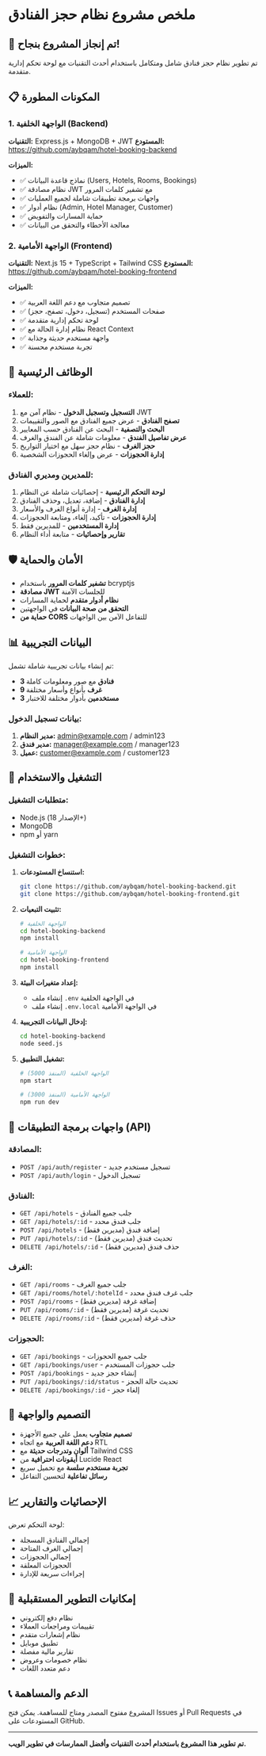 # ملخص مشروع نظام حجز الفنادق

## 🎉 تم إنجاز المشروع بنجاح!

تم تطوير نظام حجز فنادق شامل ومتكامل باستخدام أحدث التقنيات مع لوحة تحكم إدارية متقدمة.

## 📋 المكونات المطورة

### 1. الواجهة الخلفية (Backend)
**التقنيات:** Express.js + MongoDB + JWT
**المستودع:** https://github.com/aybqam/hotel-booking-backend

**الميزات:**
- ✅ نماذج قاعدة البيانات (Users, Hotels, Rooms, Bookings)
- ✅ نظام مصادقة JWT مع تشفير كلمات المرور
- ✅ واجهات برمجة تطبيقات شاملة لجميع العمليات
- ✅ نظام أدوار (Admin, Hotel Manager, Customer)
- ✅ حماية المسارات والتفويض
- ✅ معالجة الأخطاء والتحقق من البيانات

### 2. الواجهة الأمامية (Frontend)
**التقنيات:** Next.js 15 + TypeScript + Tailwind CSS
**المستودع:** https://github.com/aybqam/hotel-booking-frontend

**الميزات:**
- ✅ تصميم متجاوب مع دعم اللغة العربية
- ✅ صفحات المستخدم (تسجيل، دخول، تصفح، حجز)
- ✅ لوحة تحكم إدارية متقدمة
- ✅ نظام إدارة الحالة مع React Context
- ✅ واجهة مستخدم حديثة وجذابة
- ✅ تجربة مستخدم محسنة

## 🔧 الوظائف الرئيسية

### للعملاء:
1. **التسجيل وتسجيل الدخول** - نظام آمن مع JWT
2. **تصفح الفنادق** - عرض جميع الفنادق مع الصور والتقييمات
3. **البحث والتصفية** - البحث عن الفنادق حسب المعايير
4. **عرض تفاصيل الفندق** - معلومات شاملة عن الفندق والغرف
5. **حجز الغرف** - نظام حجز سهل مع اختيار التواريخ
6. **إدارة الحجوزات** - عرض وإلغاء الحجوزات الشخصية

### للمديرين ومديري الفنادق:
1. **لوحة التحكم الرئيسية** - إحصائيات شاملة عن النظام
2. **إدارة الفنادق** - إضافة، تعديل، وحذف الفنادق
3. **إدارة الغرف** - إدارة أنواع الغرف والأسعار
4. **إدارة الحجوزات** - تأكيد، إلغاء، ومتابعة الحجوزات
5. **إدارة المستخدمين** - للمديرين فقط
6. **تقارير وإحصائيات** - متابعة أداء النظام

## 🛡️ الأمان والحماية

- **تشفير كلمات المرور** باستخدام bcryptjs
- **مصادقة JWT** للجلسات الآمنة
- **نظام أدوار متقدم** لحماية المسارات
- **التحقق من صحة البيانات** في الواجهتين
- **حماية من CORS** للتفاعل الآمن بين الواجهات

## 📊 البيانات التجريبية

تم إنشاء بيانات تجريبية شاملة تشمل:
- **3 فنادق** مع صور ومعلومات كاملة
- **9 غرف** بأنواع وأسعار مختلفة
- **3 مستخدمين** بأدوار مختلفة للاختبار

### بيانات تسجيل الدخول:
1. **مدير النظام:** admin@example.com / admin123
2. **مدير فندق:** manager@example.com / manager123
3. **عميل:** customer@example.com / customer123

## 🚀 التشغيل والاستخدام

### متطلبات التشغيل:
- Node.js (الإصدار 18+)
- MongoDB
- npm أو yarn

### خطوات التشغيل:
1. **استنساخ المستودعات:**
   ```bash
   git clone https://github.com/aybqam/hotel-booking-backend.git
   git clone https://github.com/aybqam/hotel-booking-frontend.git
   ```

2. **تثبيت التبعيات:**
   ```bash
   # الواجهة الخلفية
   cd hotel-booking-backend
   npm install
   
   # الواجهة الأمامية
   cd hotel-booking-frontend
   npm install
   ```

3. **إعداد متغيرات البيئة:**
   - إنشاء ملف `.env` في الواجهة الخلفية
   - إنشاء ملف `.env.local` في الواجهة الأمامية

4. **إدخال البيانات التجريبية:**
   ```bash
   cd hotel-booking-backend
   node seed.js
   ```

5. **تشغيل التطبيق:**
   ```bash
   # الواجهة الخلفية (المنفذ 5000)
   npm start
   
   # الواجهة الأمامية (المنفذ 3000)
   npm run dev
   ```

## 📱 واجهات برمجة التطبيقات (API)

### المصادقة:
- `POST /api/auth/register` - تسجيل مستخدم جديد
- `POST /api/auth/login` - تسجيل الدخول

### الفنادق:
- `GET /api/hotels` - جلب جميع الفنادق
- `GET /api/hotels/:id` - جلب فندق محدد
- `POST /api/hotels` - إضافة فندق (مديرين فقط)
- `PUT /api/hotels/:id` - تحديث فندق (مديرين فقط)
- `DELETE /api/hotels/:id` - حذف فندق (مديرين فقط)

### الغرف:
- `GET /api/rooms` - جلب جميع الغرف
- `GET /api/rooms/hotel/:hotelId` - جلب غرف فندق محدد
- `POST /api/rooms` - إضافة غرفة (مديرين فقط)
- `PUT /api/rooms/:id` - تحديث غرفة (مديرين فقط)
- `DELETE /api/rooms/:id` - حذف غرفة (مديرين فقط)

### الحجوزات:
- `GET /api/bookings` - جلب جميع الحجوزات
- `GET /api/bookings/user` - جلب حجوزات المستخدم
- `POST /api/bookings` - إنشاء حجز جديد
- `PUT /api/bookings/:id/status` - تحديث حالة الحجز
- `DELETE /api/bookings/:id` - إلغاء حجز

## 🎨 التصميم والواجهة

- **تصميم متجاوب** يعمل على جميع الأجهزة
- **دعم اللغة العربية** مع اتجاه RTL
- **ألوان وتدرجات حديثة** مع Tailwind CSS
- **أيقونات احترافية** من Lucide React
- **تجربة مستخدم سلسة** مع تحميل سريع
- **رسائل تفاعلية** لتحسين التفاعل

## 📈 الإحصائيات والتقارير

لوحة التحكم تعرض:
- إجمالي الفنادق المسجلة
- إجمالي الغرف المتاحة
- إجمالي الحجوزات
- الحجوزات المعلقة
- إجراءات سريعة للإدارة

## 🔄 إمكانيات التطوير المستقبلية

- نظام دفع إلكتروني
- تقييمات ومراجعات العملاء
- نظام إشعارات متقدم
- تطبيق موبايل
- تقارير مالية مفصلة
- نظام خصومات وعروض
- دعم متعدد اللغات

## 📞 الدعم والمساهمة

المشروع مفتوح المصدر ومتاح للمساهمة. يمكن فتح Issues أو Pull Requests في المستودعات على GitHub.

---

**تم تطوير هذا المشروع باستخدام أحدث التقنيات وأفضل الممارسات في تطوير الويب.**

